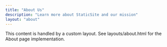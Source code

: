 ```yaml
---
title: "About Us"
description: "Learn more about StaticSite and our mission"
layout: "about"
---
```


This content is handled by a custom layout. See layouts/about.html for the About page implementation.